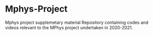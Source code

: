# Mphys-Project
Mphys project supplemetary material
Repository containing codes and videos relevant to the MPhys project undertaken in 2020-2021.
